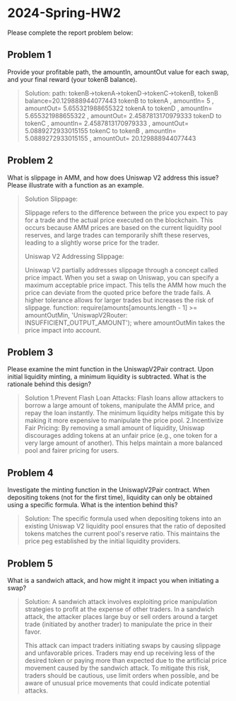 # 2024-Spring-HW2

Please complete the report problem below:

## Problem 1
Provide your profitable path, the amountIn, amountOut value for each swap, and your final reward (your tokenB balance).

> Solution:
> path: tokenB->tokenA->tokenD->tokenC->tokenB, tokenB balance=20.129888944077443
> tokenB to tokenA , amountIn= 5 , amountOut= 5.655321988655322
> tokenA to tokenD , amountIn= 5.655321988655322 , amountOut= 2.4587813170979333
> tokenD to tokenC , amountIn= 2.4587813170979333 , amountOut= 5.0889272933015155
> tokenC to tokenB , amountIn= 5.0889272933015155 , amountOut= 20.129888944077443

## Problem 2
What is slippage in AMM, and how does Uniswap V2 address this issue? Please illustrate with a function as an example.

> Solution
> Slippage:
> 
> Slippage refers to the difference between the price you expect to pay for a trade and the actual price executed on the blockchain. This occurs because AMM prices are based on the current liquidity pool reserves, and large trades can temporarily shift these reserves, leading to a slightly worse price for the trader.
> 
> Uniswap V2 Addressing Slippage:
> 
> Uniswap V2 partially addresses slippage through a concept called price impact. When you set a swap on Uniswap, you can specify a maximum acceptable price impact. This tells the AMM how much the price can deviate from the quoted price before the trade fails. A higher tolerance allows for larger trades but increases the risk of slippage.
> function: require(amounts[amounts.length - 1] >= amountOutMin, 'UniswapV2Router: INSUFFICIENT_OUTPUT_AMOUNT'); where amountOutMin takes the price impact into account.

## Problem 3
Please examine the mint function in the UniswapV2Pair contract. Upon initial liquidity minting, a minimum liquidity is subtracted. What is the rationale behind this design?

> Solution
> 1.Prevent Flash Loan Attacks: Flash loans allow attackers to borrow a large amount of tokens, manipulate the AMM price, and repay the loan instantly. The minimum liquidity helps mitigate this by making it more expensive to manipulate the price pool.
> 2.Incentivize Fair Pricing: By removing a small amount of liquidity, Uniswap discourages adding tokens at an unfair price (e.g., one token for a very large amount of another). This helps maintain a more balanced pool and fairer pricing for users.

## Problem 4
Investigate the minting function in the UniswapV2Pair contract. When depositing tokens (not for the first time), liquidity can only be obtained using a specific formula. What is the intention behind this?

> Solution: The specific formula used when depositing tokens into an existing Uniswap V2 liquidity pool ensures that the ratio of deposited tokens matches the current pool's reserve ratio. This maintains the price peg established by the initial liquidity providers.

## Problem 5
What is a sandwich attack, and how might it impact you when initiating a swap?

> Solution: A sandwich attack involves exploiting price manipulation strategies to profit at the expense of other traders. In a sandwich attack, the attacker places large buy or sell orders around a target trade (initiated by another trader) to manipulate the price in their favor.
> 
> This attack can impact traders initiating swaps by causing slippage and unfavorable prices. Traders may end up receiving less of the desired token or paying more than expected due to the artificial price movement caused by the sandwich attack. To mitigate this risk, traders should be cautious, use limit orders when possible, and be aware of unusual price movements that could indicate potential attacks.
